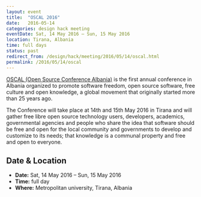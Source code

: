 ```yaml
---
layout: event
title:  "OSCAL 2016"
date:   2016-05-14
categories: design hack meeting
eventDate: Sat, 14 May 2016 – Sun, 15 May 2016
location: Tirana, Albania
time: full days
status: past
redirect_from: /design/hack/meeting/2016/05/14/oscal.html
permalink: /2016/05/14/oscal
---
```


[OSCAL (Open Source Conference Albania)](http://oscal.openlabs.cc/) is the first annual conference in Albania organized to promote software freedom, open source software, free culture and open knowledge, a global movement that originally started more than 25 years ago.

The Conference will take place at 14th and 15th May 2016 in Tirana and will gather free libre open source technology users, developers, academics, governmental agencies and people who share the idea that software should be free and open for the local community and governments to develop and customize to its needs; that knowledge is a communal property and free and open to everyone.

## Date & Location

- **Date:** Sat, 14 May 2016 – Sun, 15 May 2016
- **Time:** full day
- **Where:** Metropolitan university, Tirana, Albania
